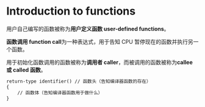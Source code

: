 # Introduction to functions

用户自己编写的函数被称为**用户定义函数 user-defined functions**。

**函数调用 function call**为一种表达式，用于告知 CPU 暂停现在的函数并执行另一个函数。

用于初始化函数调用的函数被称为**调用者 caller**，而被调用的函数被称为**callee 或 called 函数**。

```txt
return-type identifier() // 函数头（告知编译器函数的存在）
{
    // 函数体（告知编译器函数用于做什么）
}
```
